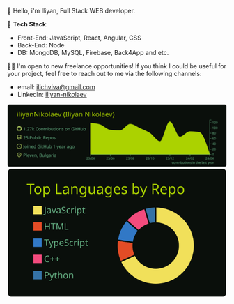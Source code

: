 👋 Hello, i'm Iliyan, Full Stack WEB developer. 

🔧 **Tech Stack**:
- Front-End: JavaScript, React, Angular, CSS
- Back-End: Node
- DB: MongoDB, MySQL, Firebase, Back4App and etc.

👨‍💻 I'm open to new freelance opportunities! If you think I could be useful for your project, feel free to reach out to me via the following channels:
* email: ilichviva@gmail.com
* LinkedIn: [iliyan-nikolaev](https://www.linkedin.com/in/iliyan-nikolaev-75840b259/)

[![](https://raw.githubusercontent.com/iliyanNikolaev/stats-in-readme/master/profile-summary-card-output/merko/0-profile-details.svg)](https://github.com/vn7n24fzkq/github-profile-summary-cards)
[![](https://raw.githubusercontent.com/iliyanNikolaev/stats-in-readme/master/profile-summary-card-output/merko/1-repos-per-language.svg)](https://github.com/vn7n24fzkq/github-profile-summary-cards) 









